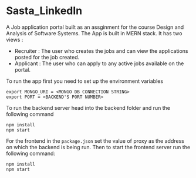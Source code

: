 # Sasta_LinkedIn

A Job application portal built as an assginment for the course Design and Analysis of Software Systems. The App is built in MERN stack. It has two views :
* Recruiter : The user who creates the jobs and can view the applications posted for the job created.
* Applicant : The user who can apply to any active jobs available on the portal.

To run the app first you need to set up the environment variables 
``` 
export MONGO_URI = <MONGO DB CONNECTION STRING>
export PORT = <BACKEND'S PORT NUMBER>
``` 
To run the backend server head into the backend folder and run the following command
```
npm install
npm start
```
For the frontend in the `package.json` set the value of proxy as the address on which the backend is being run. Then to start the frontend server run the following command: 
```
npm install
npm start
```